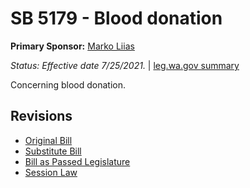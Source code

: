 # SB 5179 - Blood donation
**Primary Sponsor:** [Marko Liias](/person/leg/marko.liias.md)

*Status: Effective date 7/25/2021.* | [leg.wa.gov summary](https://app.leg.wa.gov/billsummary?BillNumber=5179&Year=2021)

Concerning blood donation.

## Revisions
* [Original Bill](1/)
* [Substitute Bill](S/)
* [Bill as Passed Legislature](S.PL/)
* [Session Law](S.SL/)